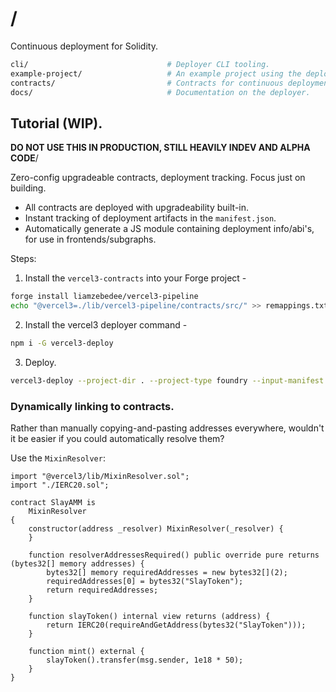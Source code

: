 # /

Continuous deployment for Solidity.

```sh
cli/                               # Deployer CLI tooling.
example-project/                   # An example project using the deployer.
contracts/                         # Contracts for continuous deployment.
docs/                              # Documentation on the deployer.
```

## Tutorial (WIP).

**DO NOT USE THIS IN PRODUCTION, STILL HEAVILY INDEV AND ALPHA CODE**/

Zero-config upgradeable contracts, deployment tracking. Focus just on building.

 * All contracts are deployed with upgradeability built-in.
 * Instant tracking of deployment artifacts in the `manifest.json`.
 * Automatically generate a JS module containing deployment info/abi's, for use in frontends/subgraphs.

Steps:

 1. Install the `vercel3-contracts` into your Forge project - 
 
 ```sh
 forge install liamzebedee/vercel3-pipeline
 echo "@vercel3=./lib/vercel3-pipeline/contracts/src/" >> remappings.txt
 ```

 2. Install the vercel3 deployer command -
 
 ```sh
 npm i -G vercel3-deploy
 ```

 3. Deploy. 
 
 ```sh
 vercel3-deploy --project-dir . --project-type foundry --input-manifest ./.vercel3/deployments/localhost/manifest.json
 ```

### Dynamically linking to contracts.

Rather than manually copying-and-pasting addresses everywhere, wouldn't it be easier if you could automatically resolve them? 

Use the `MixinResolver`:

```sol
import "@vercel3/lib/MixinResolver.sol";
import "./IERC20.sol";

contract SlayAMM is
    MixinResolver 
{
    constructor(address _resolver) MixinResolver(_resolver) {
    }

    function resolverAddressesRequired() public override pure returns (bytes32[] memory addresses) {
        bytes32[] memory requiredAddresses = new bytes32[](2);
        requiredAddresses[0] = bytes32("SlayToken");
        return requiredAddresses;
    }

    function slayToken() internal view returns (address) {
        return IERC20(requireAndGetAddress(bytes32("SlayToken")));
    }

    function mint() external {
        slayToken().transfer(msg.sender, 1e18 * 50);
    }
}
```
